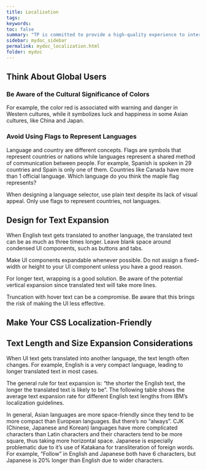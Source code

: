 ```yaml
---
title: Localization
tags:
keywords:
toc: false
summary: "TP is committed to provide a high-quality experience to international customers"
sidebar: mydoc_sidebar
permalink: mydoc_localization.html
folder: mydoc
---
```


## Think About Global Users

### Be Aware of the Cultural Significance of Colors
For example, the color red is associated with warning and danger in Western cultures, while it symbolizes luck and happiness in some Asian cultures, like China and Japan.

### Avoid Using Flags to Represent Languages
Language and country are different concepts. Flags are symbols that represent countries or nations while languages represent a shared method of communication between people. For example, Spanish is spoken in 29 countries and Spain is only one of them. Countries like Canada have more than 1 official language. Which language do you think the maple flag represents?

When designing a language selector, use plain text despite its lack of visual appeal. Only use flags to represent countries, not languages.

## Design for Text Expansion

When English text gets translated to another language, the translated text can be as much as three times longer. Leave blank space around condensed UI components, such as buttons and tabs.

Make UI components expandable whenever possible. Do not assign a fixed-width or height to your UI component unless you have a good reason.

For longer text, wrapping is a good solution. Be aware of the potential vertical expansion since translated text will take more lines.

Truncation with hover text can be a compromise. Be aware that this brings the risk of making the UI less effective.

## Make Your CSS Localization-Friendly

## Text Length and Size Expansion Considerations

When UI text gets translated into another language, the text length often changes. For example, English is a very compact language, leading to longer translated text in most cases.  

The general rule for text expansion is: “the shorter the English text, the longer the translated text is likely to be”. The following table shows the average text expansion rate for different English text lengths from IBM’s localization guidelines.  

In general, Asian languages are more space-friendly since they tend to be more compact than European languages. But there’s no “always”. CJK (Chinese, Japanese and Korean) languages have more complicated characters than Latin characters and their characters tend to be more square, thus taking more horizontal space. Japanese is especially problematic due to it’s use of Katakana for transliteration of foreign words. For example, “Follow” in English and Japanese both have 6 characters, but Japanese is 20% longer than English due to wider characters.
